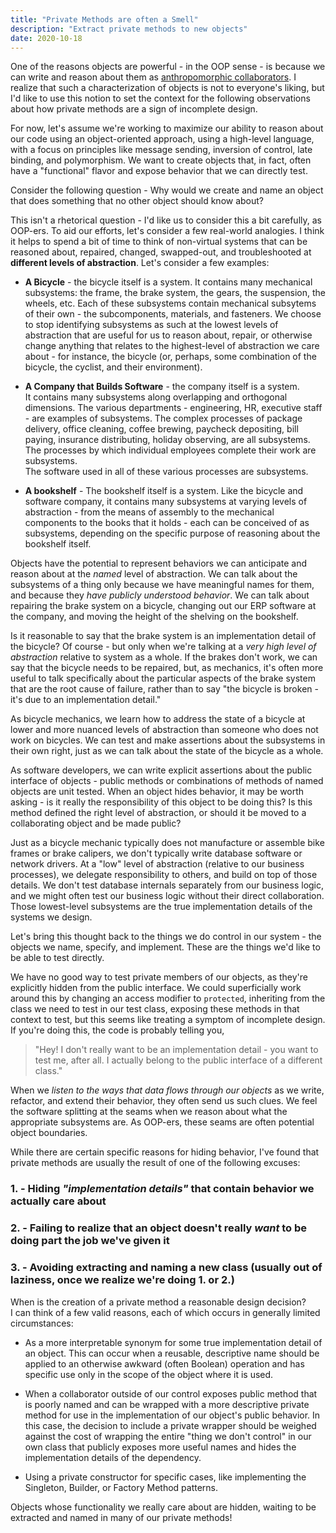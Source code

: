 ```yaml
---
title: "Private Methods are often a Smell"
description: "Extract private methods to new objects"
date: 2020-10-18
---
```


One of the reasons objects are powerful - in the OOP sense - is because we can write
and reason about them as [anthropomorphic collaborators](https://sandimetz.com/blog/2018/21/what-does-oo-afford).
I realize that such a characterization of objects is not to everyone's liking, but I'd like to use this notion
to set the context for the following observations about how private methods are a sign of incomplete design.

For now, let's assume we're working to maximize our ability to reason about our code using
an object-oriented approach, using a high-level language, with a focus on principles like message sending, 
inversion of control, late binding, and polymorphism. We want to create objects that, in fact, 
often have a "functional" flavor and expose behavior that we can directly test.

Consider the following question - Why would we create and name an object that does something that
no other object should know about?

This isn't a rhetorical question - I'd like us to consider this a bit carefully, as OOP-ers.
To aid our efforts, let's consider a few real-world analogies.  I think it helps to spend a bit of time
to think of non-virtual systems that can be reasoned about, repaired, changed, swapped-out, and
troubleshooted at __different levels of abstraction__.  Let's consider a few examples:

- __A Bicycle__ - the bicycle itself is a system.  It contains many mechanical subsystems: the
frame, the brake system, the gears, the suspension, the wheels, etc.  Each of these subsystems contain mechanical
subsytems of their own - the subcomponents, materials, and fasteners.  We choose to stop identifying
subsystems as such at the lowest levels of abstraction that are useful for us to reason about, repair,
or otherwise change anything that relates to the highest-level of abstraction we care about - for instance,
the bicycle (or, perhaps, some combination of the bicycle, the cyclist, and their environment).


- __A Company that Builds Software__ - the company itself is a system.  
It contains many subsystems along overlapping and orthogonal dimensions. 
The various departments - engineering, HR, executive staff - are examples of subsystems.
The complex processes of package delivery, office cleaning, coffee brewing, paycheck depositing,
bill paying, insurance distributing, holiday observing, are all subsystems.  The processes by
which individual employees complete their work are subsystems.  
The software used in all of these various processes are subsystems.


- __A bookshelf__ - The bookshelf itself is a system.  Like the bicycle and software company, it contains many
subsystems at varying levels of abstraction - from the means of assembly to the mechanical components to the
books that it holds - each can be conceived of as subsystems, depending on the specific purpose of reasoning about the 
bookshelf itself.

Objects have the potential to represent behaviors we can anticipate and reason about at the _named_ level of abstraction.
We can talk about the subsystems of a thing only because we have meaningful names for them, and because they _have publicly
understood behavior_.  We can talk about repairing the brake system on a bicycle, changing out our ERP software at the company, 
and moving the height of the shelving on the bookshelf.  

Is it reasonable to say that the brake system is an implementation detail of the bicycle? Of course -
but only when we're talking at a _very high level of abstraction_ relative to system as a whole. 
If the brakes don't work, we can say that the bicycle needs to be repaired, but, as mechanics, 
it's often more useful to talk specifically about the particular aspects of the brake system that are
the root cause of failure, rather than to say "the bicycle is broken - it's due to an implementation detail."  

As bicycle mechanics, we learn how to address the state of a bicycle at lower and more nuanced levels of 
abstraction than someone who does not work on bicycles.  We can test and make assertions about the subsystems in 
their own right, just as we can talk about the state of the bicycle as a whole.

As software developers, we can write explicit assertions about the public interface of objects -
public methods or combinations of methods of named objects are unit tested.  When an object hides behavior,
it may be worth asking - is it really the responsibility of this object to be doing this?  Is this method 
defined the right level of abstraction, or should it be moved to a collaborating object and be made public?

Just as a bicycle mechanic typically does not manufacture or assemble bike frames or brake calipers, we don't
typically write database software or network drivers.  At a "low" level of abstraction (relative to our
business processes), we delegate responsibility to others, and build on top of those details.
We don't test database internals separately from our business logic, and we might often test our business logic
without their direct collaboration.  Those lowest-level subsystems are the true implementation details of the 
systems we design.

Let's bring this thought back to the things we do control in our system - the objects we name, specify,
and implement.  These are the things we'd like to be able to test directly.

We have no good way to test private members of our objects, as they're explicitly hidden from the
public interface.  We could superficially work around this by changing an access modifier to `protected`, 
inheriting from the class we need to test in our test class, exposing these methods in that context to test,
but this seems like treating a symptom of incomplete design. If you're doing this, the code is probably telling you, 

> "Hey! I don't really want to be an implementation detail - you want to test me, after all.
> I actually belong to the public interface of a different class."

When we _listen to the ways that data flows through our objects_ as we write, refactor, 
and extend their behavior, they often send us such clues.  We feel the software splitting at 
the seams when we reason about what the appropriate subsystems are. 
As OOP-ers, these seams are often potential object boundaries.

While there are certain specific reasons for hiding behavior, 
I've found that private methods are usually the result of one of the following excuses:

### 1. - __Hiding _"implementation details"_ that contain behavior we actually care about__

### 2. - __Failing to realize that an object doesn't really _want_ to be doing part the job we've given it__

### 3. - __Avoiding extracting and naming a new class (usually out of laziness, once we realize we're doing 1. or 2.)__

When is the creation of a private method a reasonable design decision?  
I can think of a few valid reasons, each of which occurs in generally limited circumstances:

- As a more interpretable synonym for some true implementation detail of an object. This can occur when a
reusable, descriptive name should be applied to an otherwise awkward (often Boolean) operation 
and has specific use only in the scope of the object where it is used.

- When a collaborator outside of our control exposes public method that is poorly named and can be 
wrapped with a more descriptive private method for use in the implementation of our object's public 
behavior. In this case, the decision to include a private wrapper should be weighed against the cost 
of wrapping the entire "thing we don't control" in our own class that publicly exposes more useful 
names and hides the implementation details of the dependency.

- Using a private constructor for specific cases, like implementing the Singleton, Builder, or Factory Method patterns.

Objects whose functionality we really care about are hidden, waiting to be extracted and named in many of our private methods!


